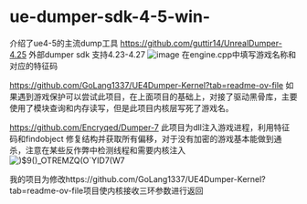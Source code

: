 # ue-dumper-sdk-4-5-win-
介绍了ue4-5的主流dump工具
https://github.com/guttir14/UnrealDumper-4.25 外部dumper sdk 支持4.23-4.27
![image](https://github.com/user-attachments/assets/689f592d-877a-4cf4-95af-8570df9b7b54)
在engine.cpp中填写游戏名称和对应的特征码

https://github.com/GoLang1337/UE4Dumper-Kernel?tab=readme-ov-file
如果遇到游戏保护可以尝试此项目，在上面项目的基础上，对接了驱动黑骨库，主要使用了模块查询和内存读写，但是此项目内核层写死了游戏名。

https://github.com/Encryqed/Dumper-7
此项目为dll注入游戏进程，利用特征码和findobject 修复结构并获取所有偏移，对于没有加密的游戏基本能做到通杀，注意在某些反作弊中检测线程和需要内核注入
![)$9()_OTREMZQ(O`YID7(W7](https://github.com/user-attachments/assets/2efd89a5-812b-4cd1-82ce-7b5a7aa290e5)








我的项目为修改https://github.com/GoLang1337/UE4Dumper-Kernel?tab=readme-ov-file项目使内核接收三环参数进行返回
